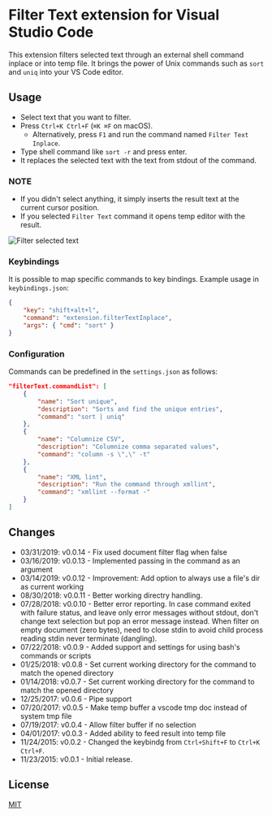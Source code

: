 # Filter Text extension for Visual Studio Code

This extension filters selected text through an external shell command inplace or into temp file.
It brings the power of Unix commands such as `sort` and `uniq` into your VS Code editor.

## Usage

* Select text that you want to filter.
* Press `Ctrl+K Ctrl+F` (`⌘K ⌘F` on macOS).
    * Alternatively, press `F1` and run the command named `Filter Text Inplace`.
* Type shell command like `sort -r` and press enter.
* It replaces the selected text with the text from stdout of the command.

### NOTE

* If you didn't select anything, it simply inserts the result text at the current cursor position.
* If you selected `Filter Text` command it opens temp editor with the result.


![Filter selected text](images/filtertext.gif)

### Keybindings

It is possible to map specific commands to key bindings. Example usage in `keybindings.json`:

```json
{
    "key": "shift+alt+l",
    "command": "extension.filterTextInplace",
    "args": { "cmd": "sort" }
}
```

### Configuration

Commands can be predefined in the `settings.json` as follows:

```json
"filterText.commandList": [
    {
        "name": "Sort unique",
        "description": "Sorts and find the unique entries",
        "command": "sort | uniq"
    },
    {
        "name": "Columnize CSV",
        "description": "Columnize comma separated values",
        "command": "column -s \",\" -t"
    },
    {
        "name": "XML lint",
        "description": "Run the command through xmllint",
        "command": "xmllint --format -"
    }
]

```
## Changes

* 03/31/2019: v0.0.14 - Fix used document filter flag when false
* 03/16/2019: v0.0.13 - Implemented passing in the command as an argument
* 03/14/2019: v0.0.12 - Improvement: Add option to always use a file's dir as current working
* 08/30/2018: v0.0.11 - Better working directry handling.
* 07/28/2018: v0.0.10 - Better error reporting. In case command exited with failure status, and leave only error messages without stdout, don't change text selection but pop an error message instead. When filter on empty document (zero bytes), need to close stdin to avoid child process reading stdin never terminate (dangling).
* 07/22/2018: v0.0.9 - Added support and settings for using bash's commands or scripts
* 01/25/2018: v0.0.8 - Set current working directory for the command to match the opened directory
* 01/14/2018: v0.0.7 - Set current working directory for the command to match the opened directory
* 12/25/2017: v0.0.6 - Pipe support
* 07/20/2017: v0.0.5 - Make temp buffer a vscode tmp doc instead of system tmp file
* 07/19/2017: v0.0.4 - Allow filter buffer if no selection
* 04/01/2017: v0.0.3 - Added ability to feed result into temp file
* 11/24/2015: v0.0.2 - Changed the keybindg from `Ctrl+Shift+F` to `Ctrl+K Ctrl+F`.
* 11/23/2015: v0.0.1 - Initial release.

## License

[MIT](https://github.com/yhirose/vscode-filtertext/blob/master/LICENSE)
